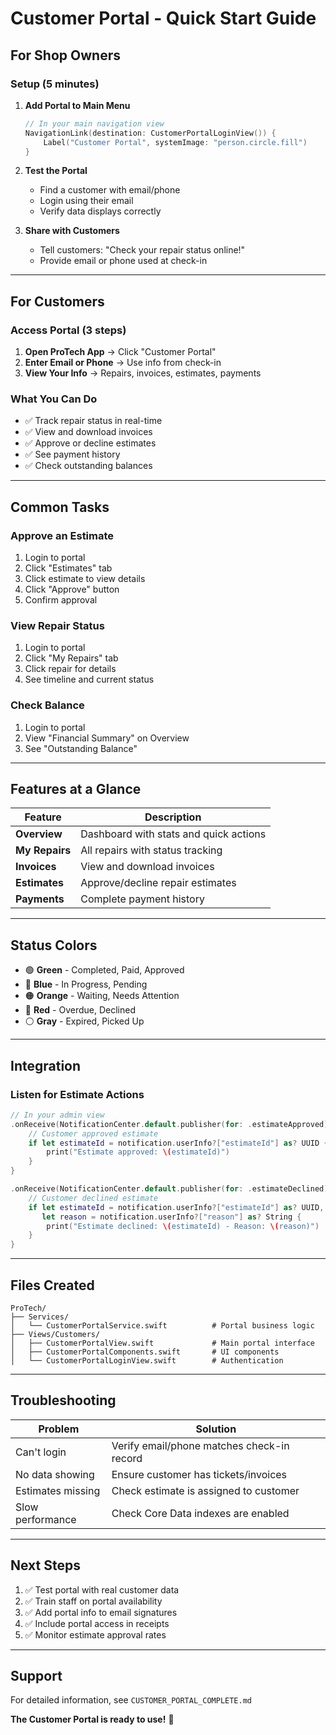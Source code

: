 # Customer Portal - Quick Start Guide

## For Shop Owners

### Setup (5 minutes)

1. **Add Portal to Main Menu**
   ```swift
   // In your main navigation view
   NavigationLink(destination: CustomerPortalLoginView()) {
       Label("Customer Portal", systemImage: "person.circle.fill")
   }
   ```

2. **Test the Portal**
   - Find a customer with email/phone
   - Login using their email
   - Verify data displays correctly

3. **Share with Customers**
   - Tell customers: "Check your repair status online!"
   - Provide email or phone used at check-in

---

## For Customers

### Access Portal (3 steps)

1. **Open ProTech App** → Click "Customer Portal"
2. **Enter Email or Phone** → Use info from check-in
3. **View Your Info** → Repairs, invoices, estimates, payments

### What You Can Do

- ✅ Track repair status in real-time
- ✅ View and download invoices
- ✅ Approve or decline estimates
- ✅ See payment history
- ✅ Check outstanding balances

---

## Common Tasks

### Approve an Estimate
1. Login to portal
2. Click "Estimates" tab
3. Click estimate to view details
4. Click "Approve" button
5. Confirm approval

### View Repair Status
1. Login to portal
2. Click "My Repairs" tab
3. Click repair for details
4. See timeline and current status

### Check Balance
1. Login to portal
2. View "Financial Summary" on Overview
3. See "Outstanding Balance"

---

## Features at a Glance

| Feature | Description |
|---------|-------------|
| **Overview** | Dashboard with stats and quick actions |
| **My Repairs** | All repairs with status tracking |
| **Invoices** | View and download invoices |
| **Estimates** | Approve/decline repair estimates |
| **Payments** | Complete payment history |

---

## Status Colors

- 🟢 **Green** - Completed, Paid, Approved
- 🔵 **Blue** - In Progress, Pending
- 🟠 **Orange** - Waiting, Needs Attention
- 🔴 **Red** - Overdue, Declined
- ⚪ **Gray** - Expired, Picked Up

---

## Integration

### Listen for Estimate Actions

```swift
// In your admin view
.onReceive(NotificationCenter.default.publisher(for: .estimateApproved)) { notification in
    // Customer approved estimate
    if let estimateId = notification.userInfo?["estimateId"] as? UUID {
        print("Estimate approved: \(estimateId)")
    }
}

.onReceive(NotificationCenter.default.publisher(for: .estimateDeclined)) { notification in
    // Customer declined estimate
    if let estimateId = notification.userInfo?["estimateId"] as? UUID,
       let reason = notification.userInfo?["reason"] as? String {
        print("Estimate declined: \(estimateId) - Reason: \(reason)")
    }
}
```

---

## Files Created

```
ProTech/
├── Services/
│   └── CustomerPortalService.swift          # Portal business logic
├── Views/Customers/
│   ├── CustomerPortalView.swift             # Main portal interface
│   ├── CustomerPortalComponents.swift       # UI components
│   └── CustomerPortalLoginView.swift        # Authentication
```

---

## Troubleshooting

| Problem | Solution |
|---------|----------|
| Can't login | Verify email/phone matches check-in record |
| No data showing | Ensure customer has tickets/invoices |
| Estimates missing | Check estimate is assigned to customer |
| Slow performance | Check Core Data indexes are enabled |

---

## Next Steps

1. ✅ Test portal with real customer data
2. ✅ Train staff on portal availability
3. ✅ Add portal info to email signatures
4. ✅ Include portal access in receipts
5. ✅ Monitor estimate approval rates

---

## Support

For detailed information, see `CUSTOMER_PORTAL_COMPLETE.md`

**The Customer Portal is ready to use!** 🎉
